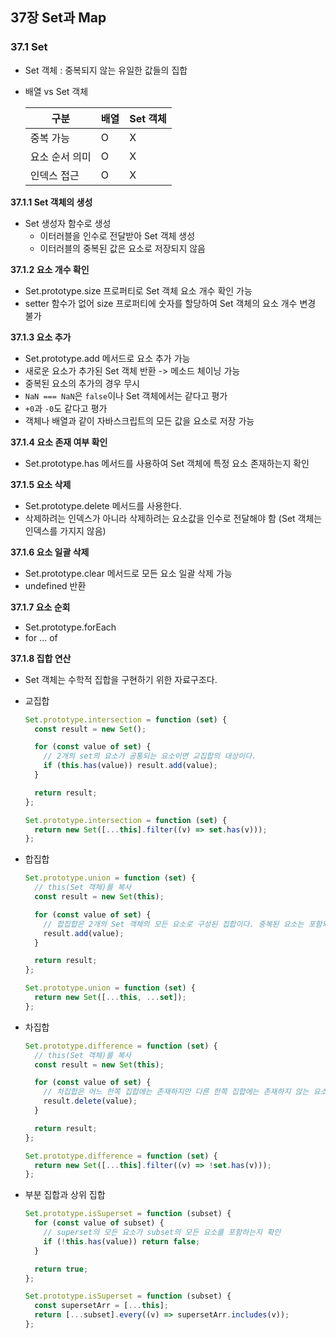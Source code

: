 ## 37장 Set과 Map

### 37.1 Set

- Set 객체 : 중복되지 않는 유일한 값들의 집합
- 배열 vs Set 객체

  | 구분           | 배열 | Set 객체 |
  | -------------- | ---- | -------- |
  | 중복 가능      | O    | X        |
  | 요소 순서 의미 | O    | X        |
  | 인덱스 접근    | O    | X        |

**37.1.1 Set 객체의 생성**

- Set 생성자 함수로 생성
  - 이터러블을 인수로 전달받아 Set 객체 생성
  - 이터러블의 중복된 값은 요소로 저장되지 않음

**37.1.2 요소 개수 확인**

- Set.prototype.size 프로퍼티로 Set 객체 요소 개수 확인 가능
- setter 함수가 없어 size 프로퍼티에 숫자를 할당하여 Set 객체의 요소 개수 변경 불가

**37.1.3 요소 추가**

- Set.prototype.add 메서드로 요소 추가 가능
- 새로운 요소가 추가된 Set 객체 반환 -> 메소드 체이닝 가능
- 중복된 요소의 추가의 경우 무시
- `NaN === NaN`은 `false`이나 Set 객체에서는 같다고 평가
- `+0`과 `-0`도 같다고 평가
- 객체나 배열과 같이 자바스크립트의 모든 값을 요소로 저장 가능

**37.1.4 요소 존재 여부 확인**

- Set.prototype.has 메서드를 사용하여 Set 객체에 특정 요소 존재하는지 확인

**37.1.5 요소 삭제**

- Set.prototype.delete 메서드를 사용한다.
- 삭제하려는 인덱스가 아니라 삭제하려는 요소값을 인수로 전달해야 함 (Set 객체는 인덱스를 가지지 않음)

**37.1.6 요소 일괄 삭제**

- Set.prototype.clear 메서드로 모든 요소 일괄 삭제 가능
- undefined 반환

**37.1.7 요소 순회**

- Set.prototype.forEach
- for ... of

**37.1.8 집합 연산**

- Set 객체는 수학적 집합을 구현하기 위한 자료구조다.
- 교집합

  ```js
  Set.prototype.intersection = function (set) {
    const result = new Set();

    for (const value of set) {
      // 2개의 set의 요소가 공통되는 요소이면 교집합의 대상이다.
      if (this.has(value)) result.add(value);
    }

    return result;
  };
  ```

  ```js
  Set.prototype.intersection = function (set) {
    return new Set([...this].filter((v) => set.has(v)));
  };
  ```

- 합집합

  ```js
  Set.prototype.union = function (set) {
    // this(Set 객체)를 복사
    const result = new Set(this);

    for (const value of set) {
      // 합집합은 2개의 Set 객체의 모든 요소로 구성된 집합이다. 중복된 요소는 포함되지 않는다.
      result.add(value);
    }

    return result;
  };
  ```

  ```js
  Set.prototype.union = function (set) {
    return new Set([...this, ...set]);
  };
  ```

- 차집합

  ```js
  Set.prototype.difference = function (set) {
    // this(Set 객체)를 복사
    const result = new Set(this);

    for (const value of set) {
      // 차집합은 어느 한쪽 집합에는 존재하지만 다른 한쪽 집합에는 존재하지 않는 요소로 구성된 집합이다.
      result.delete(value);
    }

    return result;
  };
  ```

  ```js
  Set.prototype.difference = function (set) {
    return new Set([...this].filter((v) => !set.has(v)));
  };
  ```

- 부분 집합과 상위 집합

  ```js
  Set.prototype.isSuperset = function (subset) {
    for (const value of subset) {
      // superset의 모든 요소가 subset의 모든 요소를 포함하는지 확인
      if (!this.has(value)) return false;
    }

    return true;
  };
  ```

  ```js
  Set.prototype.isSuperset = function (subset) {
    const supersetArr = [...this];
    return [...subset].every((v) => supersetArr.includes(v));
  };
  ```
